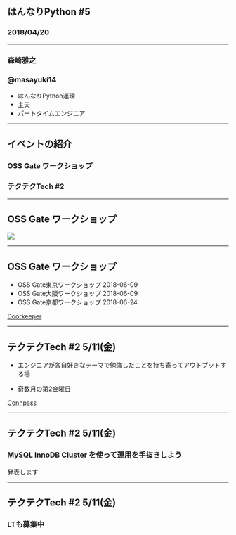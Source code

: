 
## はんなりPython #5

### 2018/04/20

---

### 森崎雅之

### @masayuki14

- はんなりPython運理
- 主夫
- パートタイムエンジニア

---

## イベントの紹介

### OSS Gate ワークショップ
### テクテクTech #2

---

## OSS Gate ワークショップ

<a href="https://oss-gate.github.io/" target="_blank">
    <img src="https://oss-gate.github.io/images/logo.png" />
</a>

---

## OSS Gate ワークショップ

- OSS Gate東京ワークショップ 2018-06-09
- OSS Gate大阪ワークショップ 2018-06-09
- OSS Gate京都ワークショップ 2018-06-24

[Doorkeeper](https://goo.gl/S8Cw2W)

---

## テクテクTech #2 5/11(金)

- エンジニアが各自好きなテーマで勉強したことを持ち寄ってアウトプットする場

- 奇数月の第2金曜日

[Connpass](https://spookies.connpass.com/event/84973/)

---

## テクテクTech #2 5/11(金)

### MySQL InnoDB Cluster を使って運用を手抜きしよう

発表します

---

## テクテクTech #2 5/11(金)

### LTも募集中



